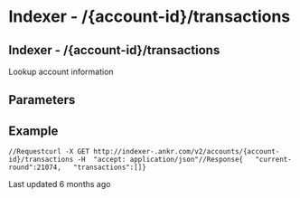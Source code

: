 # Indexer - /{account-id}/transactions

## Indexer - /{account-id}/transactions

Lookup account information

## Parameters  <a href="parameters" id="parameters"></a>

## Example <a href="example" id="example"></a>

```
//Requestcurl -X GET http://indexer-.ankr.com/v2/accounts/{account-id}/transactions -H  "accept: application/json"​//Response{   "current-round":21074,   "transactions":[]}
```

Last updated 6 months ago
